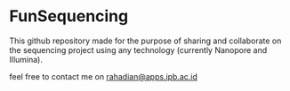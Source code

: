 # FunSequencing

This github repository made for the purpose of sharing and collaborate on the sequencing project using any technology (currently Nanopore and Illumina).

feel free to contact me on rahadian@apps.ipb.ac.id
